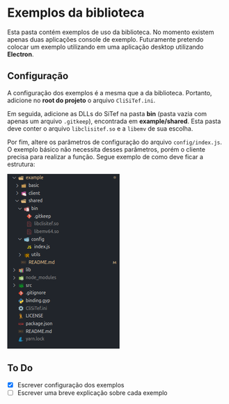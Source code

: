 # Exemplos da biblioteca

Esta pasta contém exemplos de uso da biblioteca. No momento existem apenas duas aplicações console de exemplo. Futuramente pretendo colocar um exemplo utilizando em uma aplicação desktop utilizando **Electron**.

## Configuração

A configuração dos exemplos é a mesma que a da biblioteca. Portanto, adicione no **root do projeto** o arquivo `CliSiTef.ini`.

Em seguida, adicione as DLLs do SiTef na pasta **bin** (pasta vazia com apenas um arquivo `.gitkeep`), encontrada em **example/shared**. Esta pasta deve conter o arquivo `libclisitef.so` e a `libemv` de sua escolha.

Por fim, altere os parâmetros de configuração do arquivo `config/index.js`. O exemplo básico não necessita desses parâmetros, porém o cliente precisa para realizar a função. Segue exemplo de como deve ficar a estrutura:

![Configuração dos exemplos](../assets/images/config_example.png)

## To Do

- [x] Escrever configuração dos exemplos
- [ ] Escrever uma breve explicação sobre cada exemplo
